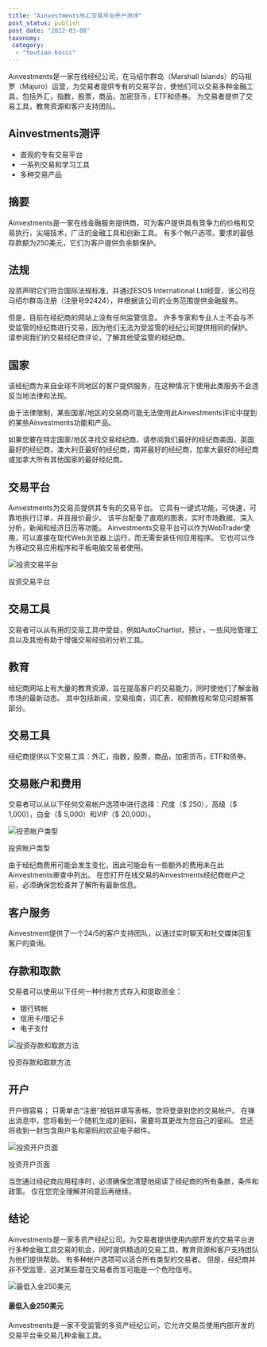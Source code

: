 ```yaml
---
title: "Ainvestments外汇交易平台开户测评"
post_status: publish
post_date: "2022-03-08"
taxonomy:
 category: 
  - "toutiao-basic"
---
```


Ainvestments是一家在线经纪公司，在马绍尔群岛（Marshall Islands）的马祖罗（Majuro）运营，为交易者提供专有的交易平台，使他们可以交易多种金融工具，包括外汇，指数，股票，商品，加密货币，ETF和债券。 为交易者提供了交易工具，教育资源和客户支持团队。

## Ainvestments测评

- 直观的专有交易平台
- 一系列交易和学习工具
- 多种交易产品

## 摘要

Ainvestments是一家在线金融服务提供商，可为客户提供具有竞争力的价格和交易执行，尖端技术，广泛的金融工具和创新工具。 有多个帐户选项，要求的最低存款额为250美元，它们为客户提供负余额保护。

## 法规

投资声明它们符合国际法规标准，并通过ESOS International Ltd经营，该公司在马绍尔群岛注册（注册号92424），并根据该公司的业务范围提供金融服务。

但是，目前在经纪商的网站上没有任何监管信息。 许多专家和专业人士不会与不受监管的经纪商进行交易，因为他们无法为受监管的经纪公司提供相同的保护。 请参阅我们的交易经纪商评论，了解其他受监管的经纪商。

## 国家

该经纪商为来自全球不同地区的客户提供服务，在这种情况下使用此类服务​​不会违反当地法律和法规。

由于法律限制，某些国家/地区的交易商可能无法使用此Ainvestments评论中提到的某些Ainvestments功能和产品。

如果您要在特定国家/地区寻找交易经纪商，请参阅我们最好的经纪商美国，英国最好的经纪商，澳大利亚最好的经纪商，南非最好的经纪商，加拿大最好的经纪商或加拿大所有其他国家的最好经纪商。

## 交易平台

Ainvestments为交易员提供其专有的交易平台。 它具有一键式功能，可快速，可靠地执行订单，并且报价最少。 该平台配备了直观的图表，实时市场数据，深入分析，新闻和经济日历等功能。 Ainvestments交易平台可以作为WebTrader使用，可以直接在现代Web浏览器上运行，而无需安装任何应用程序。 它也可以作为移动交易应用程序和平板电脑交易者使用。

![投资交易平台](https://cdn.fendou.la/funstoutiao/2020/11/Ainvestments-Review-Trading-Platform-.jpg "投资交易平台")

投资交易平台

## 交易工具

交易者可以从有用的交易工具中受益，例如AutoChartist，预计，一些风险管理工具以及其他有助于增强交易经验的分析工具。

## 教育

经纪商网站上有大量的教育资源，旨在提高客户的交易能力，同时使他们了解金融市场的最新动态。 其中包括新闻，交易指南，词汇表，视频教程和常见问题解答部分。

## 交易工具

经纪商提供以下交易工具：外汇，指数，股票，商品，加密货币，ETF和债券。

## 交易账户和费用

交易者可以从以下任何交易帐户选项中进行选择：尺度（$ 250），高级（$ 1,000），白金（$ 5,000）和VIP（$ 20,000）。

![投资帐户类型](https://cdn.fendou.la/funstoutiao/2020/11/Ainvestments-Review-Account-Types.jpg "投资帐户类型")

投资帐户类型

由于经纪商费用可能会发生变化，因此可能会有一些额外的费用未在此Ainvestments审查中列出。 在您打开在线交易的Ainvestments经纪商帐户之前，必须确保您检查并了解所有最新信息。

## 客户服务

Ainvestment提供了一个24/5的客户支持团队，以通过实时聊天和社交媒体回复客户的查询。

## 存款和取款

交易者可以使用以下任何一种付款方式存入和提取资金：

- 银行转帐
- 信用卡/借记卡
- 电子支付

![投资存款和取款方法](https://cdn.fendou.la/funstoutiao/2020/11/Ainvestments-Review-Deposit-and-Withdrawal-Methods.jpg "投资存款和取款方法")

投资存款和取款方法

## 开户

开户很容易； 只需单击“注册”按钮并填写表格，您将登录到您的交易帐户。 在弹出消息中，您将看到一个随机生成的密码，需要将其更改为您自己的密码。 您还将收到一封包含用户名和密码的欢迎电子邮件。

![投资开户页面](https://cdn.fendou.la/funstoutiao/2020/11/Ainvestments-Review-Account-Opening-Page.jpg "投资开户页面")

投资开户页面

当您通过经纪商应用程序时，必须确保您清楚地阅读了经纪商的所有条款，条件和政策。 仅在您完全理解并同意后再继续。

## 结论

Ainvestments是一家多资产经纪公司，为交易者提供使用内部开发的交易平台进行多种金融工具交易的机会，同时提供精选的交易工具，教育资源和客户支持团队为他们提供帮助。 有多种帐户选项可以适合所有类型的交易者。 但是，经纪商并非不受监管，这对某些潜在交易者而言可能是一个危险信号。

![最低入金250美元](https://cdn.fendou.la/funstoutiao/2020/11/Ainvestments-Logo.png)

#### 最低入金250美元

Ainvestments是一家不受监管的多资产经纪公司，它允许交易员使用内部开发的交易平台来交易几种金融工具。
